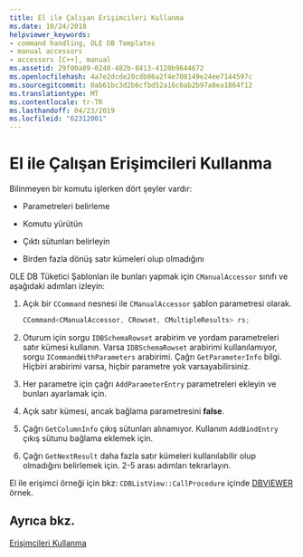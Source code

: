 ```yaml
---
title: El ile Çalışan Erişimcileri Kullanma
ms.date: 10/24/2018
helpviewer_keywords:
- command handling, OLE DB Templates
- manual accessors
- accessors [C++], manual
ms.assetid: 29f00a89-0240-482b-8413-4120b9644672
ms.openlocfilehash: 4a7e2dcde20cdb06a2f4e708149e24ee7144597c
ms.sourcegitcommit: 0ab61bc3d2b6cfbd52a16c6ab2b97a8ea1864f12
ms.translationtype: MT
ms.contentlocale: tr-TR
ms.lasthandoff: 04/23/2019
ms.locfileid: "62312001"
---
```

# <a name="using-manual-accessors"></a>El ile Çalışan Erişimcileri Kullanma

Bilinmeyen bir komutu işlerken dört şeyler vardır:

- Parametreleri belirleme

- Komutu yürütün

- Çıktı sütunları belirleyin

- Birden fazla dönüş satır kümeleri olup olmadığını

OLE DB Tüketici Şablonları ile bunları yapmak için `CManualAccessor` sınıfı ve aşağıdaki adımları izleyin:

1. Açık bir `CCommand` nesnesi ile `CManualAccessor` şablon parametresi olarak.

    ```cpp
    CCommand<CManualAccessor, CRowset, CMultipleResults> rs;
    ```

1. Oturum için sorgu `IDBSchemaRowset` arabirim ve yordam parametreleri satır kümesi kullanın. Varsa `IDBSchemaRowset` arabirimi kullanılamıyor, sorgu `ICommandWithParameters` arabirimi. Çağrı `GetParameterInfo` bilgi. Hiçbiri arabirimi varsa, hiçbir parametre yok varsayabilirsiniz.

1. Her parametre için çağrı `AddParameterEntry` parametreleri ekleyin ve bunları ayarlamak için.

1. Açık satır kümesi, ancak bağlama parametresini **false**.

1. Çağrı `GetColumnInfo` çıkış sütunları alınamıyor. Kullanım `AddBindEntry` çıkış sütunu bağlama eklemek için.

1. Çağrı `GetNextResult` daha fazla satır kümeleri kullanılabilir olup olmadığını belirlemek için. 2-5 arası adımları tekrarlayın.

El ile erişimci örneği için bkz: `CDBListView::CallProcedure` içinde [DBVIEWER](https://github.com/Microsoft/VCSamples) örnek.

## <a name="see-also"></a>Ayrıca bkz.

[Erişimcileri Kullanma](../../data/oledb/using-accessors.md)